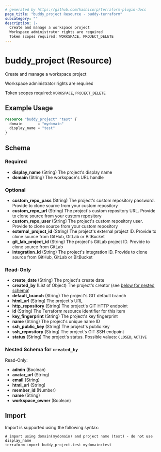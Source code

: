 ```yaml
---
# generated by https://github.com/hashicorp/terraform-plugin-docs
page_title: "buddy_project Resource - buddy-terraform"
subcategory: ""
description: |-
  Create and manage a workspace project
  Workspace administrator rights are required
  Token scopes required: WORKSPACE, PROJECT_DELETE
---
```


# buddy_project (Resource)

Create and manage a workspace project

Workspace administrator rights are required

Token scopes required: `WORKSPACE`, `PROJECT_DELETE`

## Example Usage

```terraform
resource "buddy_project" "test" {
  domain       = "mydomain"
  display_name = "test"
}
```

<!-- schema generated by tfplugindocs -->
## Schema

### Required

- **display_name** (String) The project's display name
- **domain** (String) The workspace's URL handle

### Optional

- **custom_repo_pass** (String) The project's custom repository password. Provide to clone source from your custom repository
- **custom_repo_url** (String) The project's custom repository URL. Provide to clone source from your custom repository
- **custom_repo_user** (String) The project's custom repository user. Provide to clone source from your custom repository
- **external_project_id** (String) The project's external project ID. Provide to clone source from GitHub, GitLab or BitBucket
- **git_lab_project_id** (String) The project's GitLab project ID. Provide to clone source from GitLab
- **integration_id** (String) The project's integration ID. Provide to clone source from GitHub, GitLab or BitBucket

### Read-Only

- **create_date** (String) The project's create date
- **created_by** (List of Object) The project's creator (see [below for nested schema](#nestedatt--created_by))
- **default_branch** (String) The project's GIT default branch
- **html_url** (String) The project's URL
- **http_repository** (String) The project's GIT HTTP endpoint
- **id** (String) The Terraform resource identifier for this item
- **key_fingerprint** (String) The project's key fingerprint
- **name** (String) The project's unique name ID
- **ssh_public_key** (String) The project's public key
- **ssh_repository** (String) The project's GIT SSH endpoint
- **status** (String) The project's status. Possible values: `CLOSED`, `ACTIVE`

<a id="nestedatt--created_by"></a>
### Nested Schema for `created_by`

Read-Only:

- **admin** (Boolean)
- **avatar_url** (String)
- **email** (String)
- **html_url** (String)
- **member_id** (Number)
- **name** (String)
- **workspace_owner** (Boolean)

## Import

Import is supported using the following syntax:

```shell
# import using domain(mydomain) and project name (test) - do not use display_name
terraform import buddy_project.test mydomain:test
```
